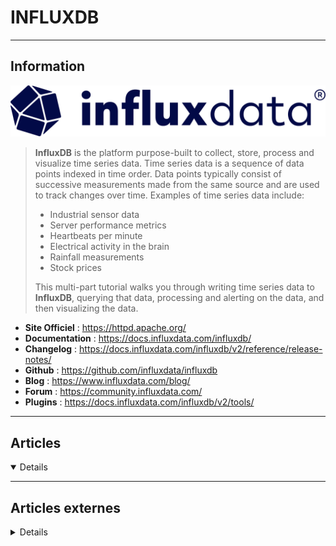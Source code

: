# INFLUXDB
----

## <i class="fa-solid fa-hashtag"></i> Information

![Logo](../../_media/bdd/influxdb/influxdata_full_navy-logo.svg ':size=250 :no-zoom')


> <i class="fa-solid fa-quote-left"></i> **InfluxDB** is the platform purpose-built to collect, store, process and visualize time series data. Time series data is a sequence of data points indexed in time order. Data points typically consist of successive measurements made from the same source and are used to track changes over time. Examples of time series data include:
>
> - Industrial sensor data
> - Server performance metrics
> - Heartbeats per minute
> - Electrical activity in the brain
> - Rainfall measurements
> - Stock prices
>
> This multi-part tutorial walks you through writing time series data to **InfluxDB**, querying that data, processing and alerting on the data, and then visualizing the data. <i class="fa-solid fa-quote-left fa-rotate-180"></i>


- <i class="fa-solid fa-globe"></i> **Site Officiel** : https://httpd.apache.org/
- <i class="fa-solid fa-book"></i> **Documentation** : https://docs.influxdata.com/influxdb/
- <i class="fa-solid fa-file-circle-question"></i> **Changelog** : https://docs.influxdata.com/influxdb/v2/reference/release-notes/
- <i class="fa-brands fa-github"></i> **Github** : https://github.com/influxdata/influxdb
- <i class="fab fa-blogger-b"></i> **Blog** : https://www.influxdata.com/blog/
- <i class="fas fa-comments"></i> **Forum** : https://community.influxdata.com/
- <i class="fas fa-tools"></i> **Plugins** : https://docs.influxdata.com/influxdb/v2/tools/


---

## <i class="fa-regular fa-newspaper"></i> Articles

<details open>

</details>

---

## <i class="fa-solid fa-glasses"></i> Articles externes

<details>

- [How to analyze time-series data with Python and InfluxDB](https://www.redhat.com/sysadmin/analyze-time-series-data-influxdb-python)
- [How To Install InfluxDB on CentOS 8 / RHEL 8](https://computingforgeeks.com/how-to-install-influxdb-on-rhel-8-centos-8/)
- [InfluxDB – Mémos](https://memos.nadus.fr/influxdb-memos/)
- [Sending InfluxDB Line Protocol to QuestDB](https://dzone.com/articles/sending-influxdb-line-protocol-to-questdb)
- [InfluxDB: How to Do Joins, Math Across Measurements](https://dzone.com/articles/influxdb-how-to-do-joins-math-across-measurements)
- [A UX Review of Flux Joins vs. Pandas Joins](https://dzone.com/articles/a-ux-review-of-flux-joins-vs-pandas-joins)
- [Flux Windowing and Aggregation](https://dzone.com/articles/flux-windowing-and-aggregation)
- [How to Query InfluxDB](https://dzone.com/articles/how-to-query-influxdb)
- [Exporting Custom Metrics To Influxdb](https://blog.pythian.com/exporting-custom-metrics-influxdb/)
- [Data Visualizations with InfluxDB: Integrating plotly.js](https://www.influxdata.com/blog/data-visualizations-with-influxdb-integrating-plotly-js/)
- [Simplifying InfluxDB: Shards and Retention Policies](https://dzone.com/articles/simplifying-influxdb-shards-and-retention-policies)
- [Simplifying InfluxDB: Retention Policy Best Practices](https://dzone.com/articles/simplifying-influxdb-retention-policy-best-practic)
- [INFLUXDB - MOVE DATA TO NEW RETENTION](https://www.unix-experience.fr/system/influxdb_retention_move/)
- [INFLUXDB GRAPHITE TAGS](https://www.unix-experience.fr/system/influxdb_graphite_tags/)
- [INFLUXDB TIPS](https://www.unix-experience.fr/system/influxdb_tips/)
- [How to deploy InfluxDB in Azure using a VM service with dedicated storage](https://technology.amis.nl/2018/10/12/how-to-deploy-influxdb-in-azure-using-a-vm-service-with-dedicated-storage/)

</details>
